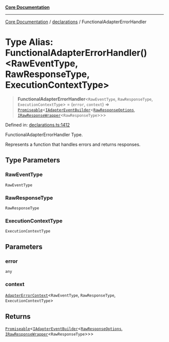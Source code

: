 [**Core Documentation**](../../README.md)

***

[Core Documentation](../../README.md) / [declarations](../README.md) / FunctionalAdapterErrorHandler

# Type Alias: FunctionalAdapterErrorHandler()\<RawEventType, RawResponseType, ExecutionContextType\>

> **FunctionalAdapterErrorHandler**\<`RawEventType`, `RawResponseType`, `ExecutionContextType`\> = (`error`, `context`) => [`Promiseable`](Promiseable.md)\<[`IAdapterEventBuilder`](../interfaces/IAdapterEventBuilder.md)\<[`RawResponseOptions`](../interfaces/RawResponseOptions.md), [`IRawResponseWrapper`](../interfaces/IRawResponseWrapper.md)\<`RawResponseType`\>\>\>

Defined in: [declarations.ts:1412](https://github.com/stonemjs/core/blob/65c9e07f9d264b07f6e4091fcc29046b5ca8ea45/src/declarations.ts#L1412)

FunctionalAdapterErrorHandler Type.

Represents a function that handles errors and returns responses.

## Type Parameters

### RawEventType

`RawEventType`

### RawResponseType

`RawResponseType`

### ExecutionContextType

`ExecutionContextType`

## Parameters

### error

`any`

### context

[`AdapterErrorContext`](../interfaces/AdapterErrorContext.md)\<`RawEventType`, `RawResponseType`, `ExecutionContextType`\>

## Returns

[`Promiseable`](Promiseable.md)\<[`IAdapterEventBuilder`](../interfaces/IAdapterEventBuilder.md)\<[`RawResponseOptions`](../interfaces/RawResponseOptions.md), [`IRawResponseWrapper`](../interfaces/IRawResponseWrapper.md)\<`RawResponseType`\>\>\>
